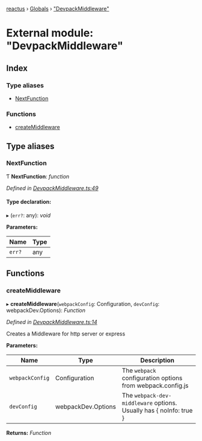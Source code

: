 [reactus](../README.md) › [Globals](../globals.md) › ["DevpackMiddleware"](_devpackmiddleware_.md)

# External module: "DevpackMiddleware"

## Index

### Type aliases

* [NextFunction](_devpackmiddleware_.md#nextfunction)

### Functions

* [createMiddleware](_devpackmiddleware_.md#createmiddleware)

## Type aliases

###  NextFunction

Ƭ **NextFunction**: *function*

*Defined in [DevpackMiddleware.ts:49](https://github.com/Openovate/reactus/blob/0600fe9/src/DevpackMiddleware.ts#L49)*

#### Type declaration:

▸ (`err?`: any): *void*

**Parameters:**

Name | Type |
------ | ------ |
`err?` | any |

## Functions

###  createMiddleware

▸ **createMiddleware**(`webpackConfig`: Configuration, `devConfig`: webpackDev.Options): *Function*

*Defined in [DevpackMiddleware.ts:14](https://github.com/Openovate/reactus/blob/0600fe9/src/DevpackMiddleware.ts#L14)*

Creates a Middleware for http server or express

**Parameters:**

Name | Type | Description |
------ | ------ | ------ |
`webpackConfig` | Configuration | The `webpack` configuration options from webpack.config.js |
`devConfig` | webpackDev.Options | The `webpack-dev-middleware` options. Usually has { noInfo: true }  |

**Returns:** *Function*

